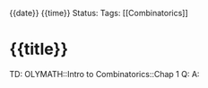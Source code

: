 {{date}} {{time}}
Status: 
Tags: [[Combinatorics]]
# {{title}}

TD: OLYMATH::Intro to Combinatorics::Chap 1
Q: 
A: 
